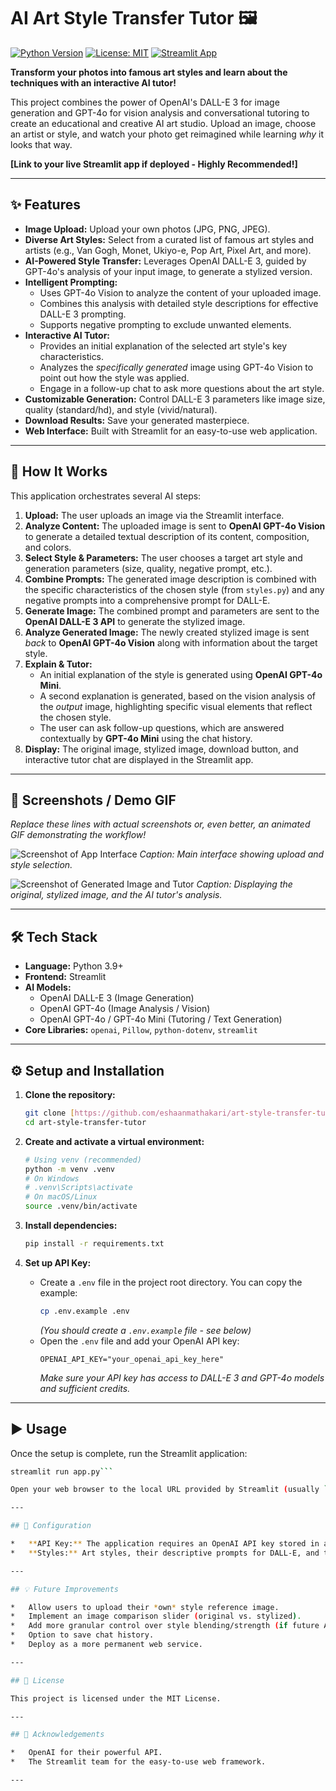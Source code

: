 # AI Art Style Transfer Tutor 🖼️

[![Python Version](https://img.shields.io/badge/Python-3.9%2B-blue.svg)](https://python.org)
[![License: MIT](https://img.shields.io/badge/License-MIT-yellow.svg)](https://opensource.org/licenses/MIT)
[![Streamlit App](https://static.streamlit.io/badges/streamlit_badge_black_white.svg)]([Link-to-your-live-Streamlit-app-if-deployed])

**Transform your photos into famous art styles and learn about the techniques with an interactive AI tutor!**

This project combines the power of OpenAI's DALL-E 3 for image generation and GPT-4o for vision analysis and conversational tutoring to create an educational and creative AI art studio. Upload an image, choose an artist or style, and watch your photo get reimagined while learning *why* it looks that way.

**[Link to your live Streamlit app if deployed - Highly Recommended!]**

---

## ✨ Features

*   **Image Upload:** Upload your own photos (JPG, PNG, JPEG).
*   **Diverse Art Styles:** Select from a curated list of famous art styles and artists (e.g., Van Gogh, Monet, Ukiyo-e, Pop Art, Pixel Art, and more).
*   **AI-Powered Style Transfer:** Leverages OpenAI DALL-E 3, guided by GPT-4o's analysis of your input image, to generate a stylized version.
*   **Intelligent Prompting:**
    *   Uses GPT-4o Vision to analyze the content of your uploaded image.
    *   Combines this analysis with detailed style descriptions for effective DALL-E 3 prompting.
    *   Supports negative prompting to exclude unwanted elements.
*   **Interactive AI Tutor:**
    *   Provides an initial explanation of the selected art style's key characteristics.
    *   Analyzes the *specifically generated* image using GPT-4o Vision to point out how the style was applied.
    *   Engage in a follow-up chat to ask more questions about the art style.
*   **Customizable Generation:** Control DALL-E 3 parameters like image size, quality (standard/hd), and style (vivid/natural).
*   **Download Results:** Save your generated masterpiece.
*   **Web Interface:** Built with Streamlit for an easy-to-use web application.

---

## 🚀 How It Works

This application orchestrates several AI steps:

1.  **Upload:** The user uploads an image via the Streamlit interface.
2.  **Analyze Content:** The uploaded image is sent to **OpenAI GPT-4o Vision** to generate a detailed textual description of its content, composition, and colors.
3.  **Select Style & Parameters:** The user chooses a target art style and generation parameters (size, quality, negative prompt, etc.).
4.  **Combine Prompts:** The generated image description is combined with the specific characteristics of the chosen style (from `styles.py`) and any negative prompts into a comprehensive prompt for DALL-E.
5.  **Generate Image:** The combined prompt and parameters are sent to the **OpenAI DALL-E 3 API** to generate the stylized image.
6.  **Analyze Generated Image:** The newly created stylized image is sent *back* to **OpenAI GPT-4o Vision** along with information about the target style.
7.  **Explain & Tutor:**
    *   An initial explanation of the style is generated using **OpenAI GPT-4o Mini**.
    *   A second explanation is generated, based on the vision analysis of the *output* image, highlighting specific visual elements that reflect the chosen style.
    *   The user can ask follow-up questions, which are answered contextually by **GPT-4o Mini** using the chat history.
8.  **Display:** The original image, stylized image, download button, and interactive tutor chat are displayed in the Streamlit app.

---

## 📸 Screenshots / Demo GIF

*Replace these lines with actual screenshots or, even better, an animated GIF demonstrating the workflow!*

![Screenshot of App Interface]([images/screenshot2.jpeg])
*Caption: Main interface showing upload and style selection.*

![Screenshot of Generated Image and Tutor]([images/screenshot1.jpeg])
*Caption: Displaying the original, stylized image, and the AI tutor's analysis.*

---

## 🛠️ Tech Stack

*   **Language:** Python 3.9+
*   **Frontend:** Streamlit
*   **AI Models:**
    *   OpenAI DALL-E 3 (Image Generation)
    *   OpenAI GPT-4o (Image Analysis / Vision)
    *   OpenAI GPT-4o / GPT-4o Mini (Tutoring / Text Generation)
*   **Core Libraries:** `openai`, `Pillow`, `python-dotenv`, `streamlit`

---

## ⚙️ Setup and Installation

1.  **Clone the repository:**
    ```bash
    git clone [https://github.com/eshaanmathakari/art-style-transfer-tutor]
    cd art-style-transfer-tutor
    ```

2.  **Create and activate a virtual environment:**
    ```bash
    # Using venv (recommended)
    python -m venv .venv
    # On Windows
    # .venv\Scripts\activate
    # On macOS/Linux
    source .venv/bin/activate
    ```

3.  **Install dependencies:**
    ```bash
    pip install -r requirements.txt
    ```

4.  **Set up API Key:**
    *   Create a `.env` file in the project root directory. You can copy the example:
        ```bash
        cp .env.example .env
        ```
        *(You should create a `.env.example` file - see below)*
    *   Open the `.env` file and add your OpenAI API key:
        ```dotenv
        OPENAI_API_KEY="your_openai_api_key_here"
        ```
        *Make sure your API key has access to DALL-E 3 and GPT-4o models and sufficient credits.*

---

## ▶️ Usage

Once the setup is complete, run the Streamlit application:

```bash
streamlit run app.py```

Open your web browser to the local URL provided by Streamlit (usually `http://localhost:8501`).

---

## 🔧 Configuration

*   **API Key:** The application requires an OpenAI API key stored in a `.env` file in the project root.
*   **Styles:** Art styles, their descriptive prompts for DALL-E, and tags for the tutor are defined in `styles.py`. You can easily add or modify styles there.

---

## 💡 Future Improvements

*   Allow users to upload their *own* style reference image.
*   Implement an image comparison slider (original vs. stylized).
*   Add more granular control over style blending/strength (if future APIs allow).
*   Option to save chat history.
*   Deploy as a more permanent web service.

---

## 📄 License

This project is licensed under the MIT License.

---

## 🙏 Acknowledgements

*   OpenAI for their powerful API.
*   The Streamlit team for the easy-to-use web framework.

---
